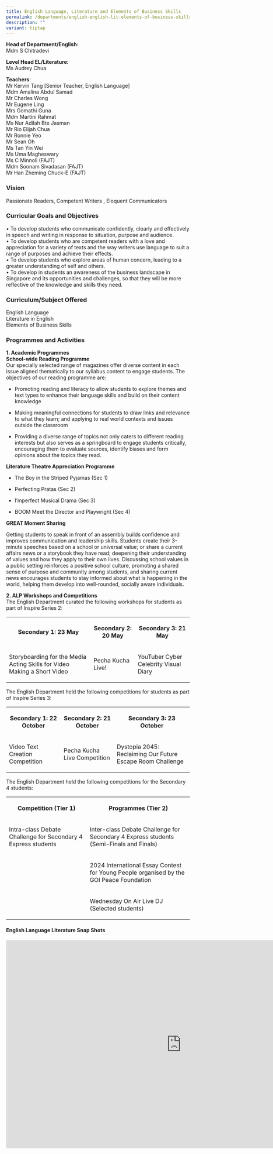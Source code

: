 ```yaml
---
title: English Language, Literature and Elements of Business Skills
permalink: /departments/english-english-lit-elements-of-business-skills/
description: ""
variant: tiptap
---
```

<p><strong>Head of Department/English:</strong>
<br>Mdm S Chitradevi</p>
<p><strong>Level Head EL/Literature:</strong>
<br>Ms Audrey Chua</p>
<p><strong>Teachers</strong>:
<br>Mr Kervin Tang [Senior Teacher, English Language]
<br>Mdm Amalina Abdul Samad
<br>Mr Charles Wong
<br>Mr Eugene Ling
<br>Mrs Gomathi Guna
<br>Mdm Martini Rahmat
<br>Ms Nur Adilah Bte Jasman
<br>Mr Rio Elijah Chua
<br>Mr Ronnie Yeo
<br>Mr Sean Oh
<br>Ms Tan Yin Wei
<br>Ms Uma Magheswary
<br>Ms C Minnoli (FAJT)
<br>Mdm Soonam Sivadasan (FAJT)
<br>Mr Han Zheming Chuck-E (FAJT)</p>
<h3>Vision</h3>
<p>Passionate Readers, Competent Writers , Eloquent Communicators</p>
<h3>Curricular Goals and Objectives</h3>
<p>• To develop students who communicate confidently, clearly and effectively
in speech and writing in response to situation, purpose and audience.
<br>• To develop students who are competent readers with a love and appreciation
for a variety of texts and the way writers use language to suit a range
of purposes and achieve their effects.
<br>• To develop students who explore areas of human concern, leading to a
greater understanding of self and others.
<br>• To develop in students an awareness of the business landscape in Singapore
and its opportunities and challenges, so that they will be more reflective
of the knowledge and skills they need.</p>
<h3>Curriculum/Subject Offered</h3>
<p>English Language
<br>Literature in English
<br>Elements of Business Skills</p>
<h3>Programmes and Activities</h3>
<p><strong>1. Academic Programmes</strong>
<br><strong>School-wide Reading Programme</strong>
<br>Our specially selected range of magazines offer diverse content in each
issue aligned thematically to our syllabus content to engage students.
The objectives of our reading programme are:</p>
<ul data-tight="true" class="tight">
<li>
<p>Promoting reading and literacy to allow students to explore themes and
text types to enhance their language skills and build on their content
knowledge</p>
</li>
<li>
<p>Making meaningful connections for students to draw links and relevance
to what they learn; and applying to real world contexts and issues outside
the classroom</p>
</li>
<li>
<p>Providing a diverse range of topics not only caters to different reading
interests but also serves as a springboard to engage students critically,
encouraging them to evaluate sources, identify biases and form opinions
about the topics they read.</p>
</li>
</ul>
<p><strong>Literature Theatre Appreciation Programme</strong>
</p>
<ul data-tight="true" class="tight">
<li>
<p>The Boy in the Striped Pyjamas (Sec 1)</p>
</li>
<li>
<p>Perfecting Pratas (Sec 2)</p>
</li>
<li>
<p>I’mperfect Musical Drama (Sec 3)</p>
</li>
<li>
<p>BOOM Meet the Director and Playwright (Sec 4)</p>
</li>
</ul>
<p><strong>GREAT Moment Sharing</strong>
</p>
<p>Getting students to speak in front of an assembly builds confidence and
improves communication and leadership skills. Students create their 3-minute
speeches based on a school or universal value; or share a current affairs
news or a storybook they have read; deepening their understanding of values
and how they apply to their own lives. Discussing school values in a public
setting reinforces a positive school culture, promoting a shared sense
of purpose and community among students, and sharing current news encourages
students to stay informed about what is happening in the world, helping
them develop into well-rounded, socially aware individuals.</p>
<p><strong>2. ALP Workshops and Competitions</strong>
<br>The English Department curated the following workshops for students as
part of Inspire Series 2:</p>
<table style="minWidth: 75px">
<colgroup>
<col>
<col>
<col>
</colgroup>
<tbody>
<tr>
<th rowspan="1" colspan="1">
<p>Secondary 1: 23 May</p>
</th>
<th rowspan="1" colspan="1">
<p>Secondary 2: 20 May</p>
</th>
<th rowspan="1" colspan="1">
<p>Secondary 3: 21 May</p>
</th>
</tr>
<tr>
<td rowspan="1" colspan="1">
<p>Storyboarding for the Media Acting Skills for Video Making a Short Video</p>
</td>
<td rowspan="1" colspan="1">
<p>Pecha Kucha Live!</p>
</td>
<td rowspan="1" colspan="1">
<p>YouTuber Cyber Celebrity Visual Diary</p>
</td>
</tr>
</tbody>
</table>
<p>The English Department held the following competitions for students as
part of Inspire Series 3:</p>
<table style="minWidth: 75px">
<colgroup>
<col>
<col>
<col>
</colgroup>
<tbody>
<tr>
<th rowspan="1" colspan="1">
<p>Secondary 1: 22 October</p>
</th>
<th rowspan="1" colspan="1">
<p>Secondary 2: 21 October</p>
</th>
<th rowspan="1" colspan="1">
<p>Secondary 3: 23 October</p>
</th>
</tr>
<tr>
<td rowspan="1" colspan="1">
<p>Video Text Creation Competition</p>
</td>
<td rowspan="1" colspan="1">
<p>Pecha Kucha Live Competition</p>
</td>
<td rowspan="1" colspan="1">
<p>Dystopia 2045: Reclaiming Our Future Escape Room Challenge</p>
</td>
</tr>
</tbody>
</table>
<p>The English Department held the following competitions for the Secondary
4 students:</p>
<p></p>
<table style="minWidth: 50px">
<colgroup>
<col>
<col>
</colgroup>
<tbody>
<tr>
<th rowspan="1" colspan="1">
<p>Competition (Tier 1)</p>
</th>
<th rowspan="1" colspan="1">
<p>Programmes (Tier 2)</p>
</th>
</tr>
<tr>
<td rowspan="1" colspan="1">
<p>Intra-class Debate Challenge for Secondary 4 Express students</p>
</td>
<td rowspan="1" colspan="1">
<p>Inter-class Debate Challenge for Secondary 4 Express students (Semi-Finals
and Finals)</p>
</td>
</tr>
<tr>
<td rowspan="1" colspan="1">
<p></p>
</td>
<td rowspan="1" colspan="1">
<p>2024 International Essay Contest for Young People organised by the GOI
Peace Foundation</p>
</td>
</tr>
<tr>
<td rowspan="1" colspan="1">
<p></p>
</td>
<td rowspan="1" colspan="1">
<p>Wednesday On Air Live DJ (Selected students)</p>
</td>
</tr>
</tbody>
</table>
<p></p>
<h4>English Language Literature Snap Shots</h4>
<div class="iframe-wrapper">
<iframe height="569" width="960" allowfullscreen="true" frameborder="0" src="https://docs.google.com/presentation/d/1Ev6DnrqUyqGEOxpaozEMTvegg7-jt3CV//embed?start=true&amp;loop=true&amp;delayms=3000"></iframe>
</div>
<p></p>
<p></p>